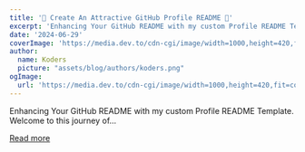 ```yaml
---
title: '🚀 Create An Attractive GitHub Profile README 📝'
excerpt: 'Enhancing Your GitHub README with my custom Profile README Template.    Welcome to this journey of...'
date: '2024-06-29'
coverImage: 'https://media.dev.to/cdn-cgi/image/width=1000,height=420,fit=cover,gravity=auto,format=auto/https%3A%2F%2Fdev-to-uploads.s3.amazonaws.com%2Fuploads%2Farticles%2Fhmhc873hel0gvq82h7al.jpg'
author:
  name: Koders
  picture: "assets/blog/authors/koders.png"
ogImage:
  url: 'https://media.dev.to/cdn-cgi/image/width=1000,height=420,fit=cover,gravity=auto,format=auto/https%3A%2F%2Fdev-to-uploads.s3.amazonaws.com%2Fuploads%2Farticles%2Fhmhc873hel0gvq82h7al.jpg'
---
```


Enhancing Your GitHub README with my custom Profile README Template.    Welcome to this journey of...

[Read more](https://dev.to/parth_johri/create-an-attractive-github-profile-readme-noj)

